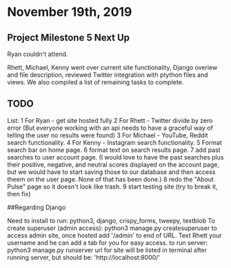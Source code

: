 # November 19th, 2019

## Project Milestone 5 Next Up

Ryan couldn't attend.

Rhett, Michael, Kenny went over current site functionality, Django overiew and file description, reviewed Twitter integration with ptython files and views. We also compiled a list of remaining tasks to complete.

## TODO

List:
1 For Ryan - get site hosted fully
2 For Rhett - Twitter divide by zero error (But everyone working with an api needs to have a graceful way of telling the user no results were found)
3 For Michael - YouTube, Reddit search functionality.
4 For Kenny - Instagram search functionality.
5 Format search bar on home page.
6 format text on search results page.
7 add past searches to user account page. (I would love to have the past searches plus their positive, negative, and neutral scores displayed on the account page, but we would have to start saving those to our database and then access theem on the user page. None of that has been done.)
8 redo the "About Pulse" page so it doesn't look like trash.
9 start testing site (try to break it, then fix)

##Regarding Django

Need to install to run: python3, django, crispy_forms, tweepy, textblob
To create superuser (admin access): python3 manage.py createsuperuser
to access admin site, once hosted add '/admin' to end of URL. Text Rhett your username and he can add a tab for you for easy access.
to run server: python3 manage.py runserver
url for site will be listed in terminal after running server, but should be: 'http://localhost:8000/'
